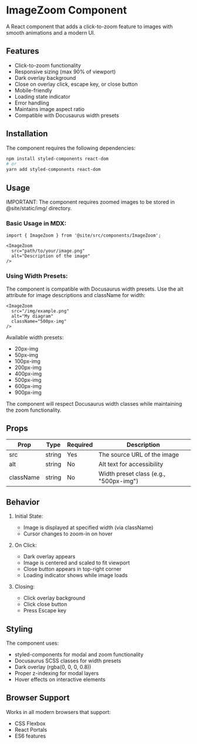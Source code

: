 # ImageZoom Component

A React component that adds a click-to-zoom feature to images with smooth animations and a modern UI.

## Features

- Click-to-zoom functionality
- Responsive sizing (max 90% of viewport)
- Dark overlay background
- Close on overlay click, escape key, or close button
- Mobile-friendly
- Loading state indicator
- Error handling
- Maintains image aspect ratio
- Compatible with Docusaurus width presets

## Installation

The component requires the following dependencies:

```bash
npm install styled-components react-dom
# or
yarn add styled-components react-dom
```

## Usage

IMPORTANT: The component requires zoomed images to be stored in @site/static/img/ directory.

### Basic Usage in MDX:

```mdx
import { ImageZoom } from '@site/src/components/ImageZoom';

<ImageZoom
  src="path/to/your/image.png"
  alt="Description of the image"
/>
```

### Using Width Presets:

The component is compatible with Docusaurus width presets. Use the alt attribute for image descriptions and className for width:

```mdx
<ImageZoom
  src="/img/example.png"
  alt="My diagram"
  className="500px-img"
/>
```

Available width presets:
- 20px-img
- 50px-img
- 100px-img
- 200px-img
- 400px-img
- 500px-img
- 600px-img
- 900px-img

The component will respect Docusaurus width classes while maintaining the zoom functionality.

## Props

| Prop      | Type     | Required | Description                                    |
|-----------|----------|----------|------------------------------------------------|
| src       | string   | Yes      | The source URL of the image                   |
| alt       | string   | No       | Alt text for accessibility                    |
| className | string   | No       | Width preset class (e.g., "500px-img")       |

## Behavior

1. Initial State:
   - Image is displayed at specified width (via className)
   - Cursor changes to zoom-in on hover

2. On Click:
   - Dark overlay appears
   - Image is centered and scaled to fit viewport
   - Close button appears in top-right corner
   - Loading indicator shows while image loads

3. Closing:
   - Click overlay background
   - Click close button
   - Press Escape key

## Styling

The component uses:
- styled-components for modal and zoom functionality
- Docusaurus SCSS classes for width presets
- Dark overlay (rgba(0, 0, 0, 0.8))
- Proper z-indexing for modal layers
- Hover effects on interactive elements

## Browser Support

Works in all modern browsers that support:
- CSS Flexbox
- React Portals
- ES6 features 
